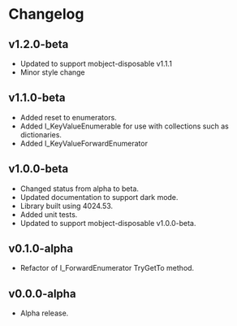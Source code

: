 # Changelog

## v1.2.0-beta

- Updated to support mobject-disposable v1.1.1
- Minor style change

## v1.1.0-beta

- Added reset to enumerators.
- Added I_KeyValueEnumerable for use with collections such as dictionaries.
- Added I_KeyValueForwardEnumerator

## v1.0.0-beta

- Changed status from alpha to beta.
- Updated documentation to support dark mode.
- Library built using 4024.53.
- Added unit tests.
- Updated to support mobject-disposable v1.0.0-beta.

## v0.1.0-alpha

- Refactor of I_ForwardEnumerator TryGetTo method.

## v0.0.0-alpha

- Alpha release.
